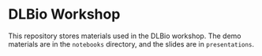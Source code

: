 # DLBio Workshop
This repository stores materials used in the DLBio workshop. 
The demo materials are in the `notebooks` directory, and the slides are in `presentations`.
